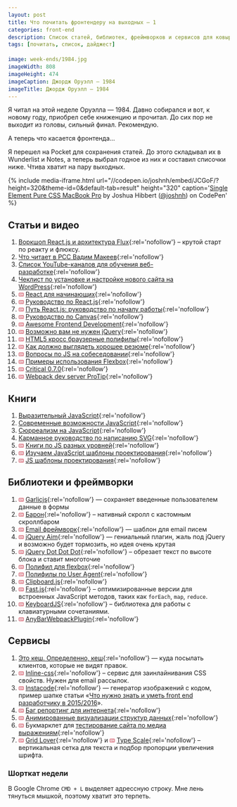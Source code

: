 ```yaml
---
layout: post
title: Что почитать фронтендеру на выходных – 1
categories: front-end
description: Список статей, библиотек, фреймворков и сервисов для ковыряния на выходных или в свободное время для фронтенд разработчика.
tags: [почитать, список, дайджест]

image: week-ends/1984.jpg
imageWidth: 808
imageHeight: 474
imageCaption: Джордж Оруэлл — 1984
imageTitle: Джордж Оруэлл — 1984
---
```


Я читал на этой неделе Оруэлла — 1984. Давно собирался и вот, к новому году, приобрел себе книженцию и прочитал. До сих пор не выходит из головы, сильный финал. Рекомендую.

А теперь что касается фронтенда…

<!-- more -->

Я перешел на Pocket для сохранения статей. До этого складывал их в Wunderlist и Notes, а теперь выбрал годное из них и составил списочки ниже.  Чтива хватит на пару выходных.

{% include media-iframe.html url="//codepen.io/joshnh/embed/JCGoF/?height=320&theme-id=0&default-tab=result" height="320" caption='<a href="http://codepen.io/joshnh/pen/JCGoF/" rel="nofollow">Single Element Pure CSS MacBook Pro</a> by Joshua Hibbert (<a href="http://codepen.io/joshnh" rel="nofollow">@joshnh</a>) on CodePen' %}

## Статьи и видео
1. [Воркшоп React.js и архитектура Flux][38]{:rel='nofollow'} – крутой старт по реакту и флюксу.
1. [Что читает в PCC Вадим Макеев][23]{:rel='nofollow'}
1. [Список YouTube-каналов для обучения веб-разработке][24]{:rel='nofollow'}
1. [Чеклист по установке и настройке нового сайта на WordPress][19]{:rel='nofollow'}
1. ![](/img/en.gif) [React для начинающих][39]{:rel='nofollow'}
1. ![](/img/en.gif) [Руководство по React.js][1]{:rel='nofollow'}
1. ![](/img/en.gif) [Путь React.js: руководство по началу работы][2]{:rel='nofollow'}
1. ![](/img/en.gif) [Руководство по Canvas][6]{:rel='nofollow'}
1. ![](/img/en.gif) [Awesome Frontend Development][8]{:rel='nofollow'}
1. ![](/img/en.gif) [Возможно вам не нужен jQuery][11]{:rel='nofollow'}
1. ![](/img/en.gif) [HTML5 кросс браузерные полифилы][7]{:rel='nofollow'}
1. ![](/img/en.gif) [Как должно выглядеть хорошее резюме][26]{:rel='nofollow'}
1. ![](/img/en.gif) [Вопросы по JS на собеседовании][35]{:rel='nofollow'}
1. ![](/img/en.gif) [Примеры использования Flexbox][36]{:rel='nofollow'}
1. ![](/img/en.gif) [Critical 0.7.0][37]{:rel='nofollow'}
1. ![](/img/en.gif) [Webpack dev server ProTip][40]{:rel='nofollow'}

## Книги
1. [Выразительный JavaScript][3]{:rel='nofollow'}
1. [Современные возможности JavaScript][16]{:rel='nofollow'}
1. [Сюрреализм на JavaScript][14]{:rel='nofollow'}
1. [Карманное руководство по написанию SVG][18]{:rel='nofollow'}
1. ![](/img/en.gif) [Книги по JS разных уровней][10]{:rel='nofollow'}
1. ![](/img/en.gif) [Изучаем JavaScript шаблоны проектирования][13]{:rel='nofollow'}
1. ![](/img/en.gif) [JS шаблоны проектирования][17]{:rel='nofollow'}

## Библиотеки и фреймворки
1. ![](/img/en.gif) [Garlicjs][9]{:rel='nofollow'} — сохраняет введенные пользователем данные в формы
1. ![](/img/en.gif) [Барон][12]{:rel='nofollow'} – нативный скролл с кастомным скроллбаром
1. ![](/img/en.gif) [Email фреймворк][5]{:rel='nofollow'} — шаблон для email писем
1. ![](/img/en.gif) [jQuery Aim][15]{:rel='nofollow'} — гениальный плагин, жаль под jQuery и возможно будет тормозить, но идея очень крутая
1. ![](/img/en.gif) [jQuery Dot Dot Dot][22]{:rel='nofollow'} – обрезает текст по высоте блока и ставит многоточие
1. ![](/img/en.gif) [Полифил для flexbox][32]{:rel='nofollow'}
1. ![](/img/en.gif) [Полифилы по User Agent][31]{:rel='nofollow'}
1. ![](/img/en.gif) [Clipboard.js][28]{:rel='nofollow'}
1. ![](/img/en.gif) [Fast.js][33]{:rel='nofollow'} – оптимизированные версии для встроенных JavaScript методов, таких как `forEach`, `map`, `reduce`.
1. ![](/img/en.gif) [KeyboardJS][34]{:rel='nofollow'} – библиотека для работы с клавиатурными сочетаниями.
1. ![](/img/en.gif) [AnyBarWebpackPlugin][41]{:rel='nofollow'}

## Сервисы
1. [Это кеш. Определенно, кеш][21]{:rel='nofollow'} — куда посылать клиентов, которые не видят правок.
1. ![](/img/en.gif) [Inline-css][4]{:rel='nofollow'} – сервис для заинлайнивания CSS свойств. Нужен для email рассылок.
1. ![](/img/en.gif) [Instacode][16]{:rel='nofollow'} — генератор изображений с  кодом, пример шапке статьи «[Что нужно знать и уметь front end разработчику в 2015/2016](http://ymatuhin.ru/front-end/what_front_end_developer_need_to_know_in_2015-2016/)».
1. ![](/img/en.gif) [Баг репортинг для интернета][20]{:rel='nofollow'}
1. ![](/img/en.gif) [Анимированные визуализации структур данных][25]{:rel='nofollow'}
1. ![](/img/en.gif) Букмарклет для [тестирование сайта по медиа выражениям][27]{:rel='nofollow'}
1. ![](/img/en.gif) [Grid Lover][29]{:rel='nofollow'} и ![](/img/en.gif) [Type Scale][30]{:rel='nofollow'} – вертикальная сетка для текста и подбор пропорции увеличения шрифта.

### Шорткат недели
В Google Chrome `CMD + L` выделяет адрессную строку. Мне лень тянуться мышкой, поэтому хватит это терпеть.

[1]: http://reactfordesigners.com/labs/reactjs-introduction-for-people-who-know-just-enough-jquery-to-get-by/
[2]: https://blog.risingstack.com/the-react-way-getting-started-tutorial/
[3]: https://karmazzin.gitbooks.io/eloquentjavascript_ru/
[4]: http://templates.mailchimp.com/resources/inline-css/
[5]: http://emailframe.work/
[6]: http://www.html5canvastutorials.com/
[7]: https://github.com/Modernizr/Modernizr/wiki/HTML5-Cross-browser-Polyfills
[8]: https://github.com/dypsilon/frontend-dev-bookmarks
[9]: http://garlicjs.org/
[10]: http://bahmutov.calepin.co/javascript-books.html
[11]: http://youmightnotneedjquery.com/
[12]: https://github.com/Diokuz/baron
[13]: https://addyosmani.com/resources/essentialjsdesignpatterns/book/
[14]: http://bakhirev.biz/book/
[15]: https://github.com/cihadturhan/jquery-aim
[16]: https://learn.javascript.ru/es-modern
[17]: http://shichuan.github.io/javascript-patterns/
[18]: http://css-live.ru/articles/karmannoe-rukovodstvo-po-napisaniyu-svg-vvedenie.html
[19]: http://delka.name/blog/2013/01/russian-wordpress-setup-checklist/
[20]: https://webcompat.com/
[21]: http://clearyourcache.info/
[22]: http://dotdotdot.frebsite.nl/
[23]: https://gist.github.com/pepelsbey/3fb8c9fd54598ffe5ecd
[24]: http://habrahabr.ru/post/247893/
[25]: http://ru.visualgo.net/
[26]: http://www.careercup.com/resume
[27]: http://breakpointtester.com/
[28]: https://zenorocha.github.io/clipboard.js/
[29]: http://www.gridlover.net/try
[30]: http://type-scale.com/
[31]: https://cdn.polyfill.io/
[32]: https://github.com/10up/flexibility
[33]: https://github.com/codemix/fast.js/tree/master
[34]: https://github.com/RobertWHurst/KeyboardJS
[35]: https://github.com/shlomisas/interviews/tree/master/js
[36]: http://www.flexboxpatterns.com/
[37]: https://github.com/addyosmani/critical/releases/tag/v0.7.0
[38]: https://github.com/roman01la/react-flux-workshop/blob/master/README.md
[39]: https://reactforbeginners.com/
[40]: https://twitter.com/moox/status/672429852163706880
[41]: https://github.com/roman01la/anybar-webpack/blob/master/README.md
